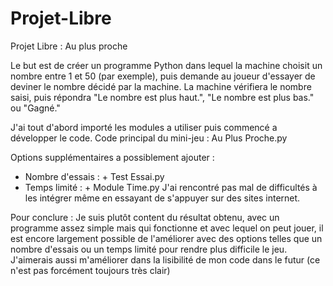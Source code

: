 # Projet-Libre
Projet Libre : Au plus proche

Le but est de créer un programme Python dans lequel la machine choisit un nombre entre 1 et 50 (par exemple), puis demande au joueur d'essayer de deviner le nombre décidé par la machine. La machine vérifiera le nombre saisi, puis répondra "Le nombre est plus haut.", "Le nombre est plus bas." ou "Gagné."

J'ai tout d'abord importé les modules a utiliser puis commencé a développer le code. Code principal du mini-jeu : Au Plus Proche.py


Options supplémentaires a possiblement ajouter :
- Nombre d'essais : + Test Essai.py
- Temps limité : + Module Time.py
J'ai rencontré pas mal de difficultés à les intégrer même en essayant de s'appuyer sur des sites internet.



Pour conclure : Je suis plutôt content du résultat obtenu, avec un programme assez simple mais qui fonctionne et avec lequel on peut jouer, il est encore largement possible de l'améliorer avec des options telles que un nombre d'essais ou un temps limité pour rendre plus difficile le jeu. J'aimerais aussi m'améliorer dans la lisibilité de mon code dans le futur (ce n'est pas forcément toujours très clair)
